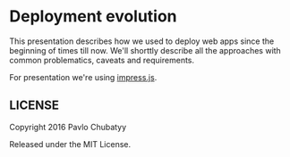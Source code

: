 Deployment evolution
====================

This presentation describes how we used to deploy web apps since the beginning of times till now.
We'll shorttly describe all the approaches with common problematics, caveats and requirements.

For presentation we're using [impress.js](https://github.com/impress/impress.js).


LICENSE
---------

Copyright 2016 Pavlo Chubatyy

Released under the MIT License.



